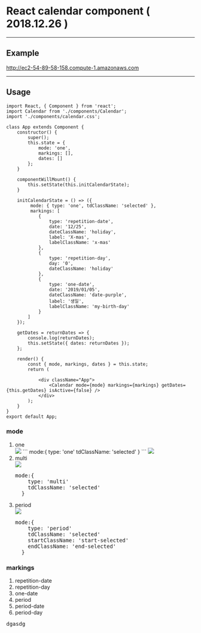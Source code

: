 # React calendar component ( 2018.12.26 )
<hr>

## Example 
http://ec2-54-89-58-158.compute-1.amazonaws.com
<hr>

## Usage
```
import React, { Component } from 'react';
import Calendar from './components/Calendar';
import './components/calendar.css';

class App extends Component {
	constructor() {
		super();
		this.state = {
			mode: 'one',
			markings: [],
			dates: []
		};
	}

	componentWillMount() {
		this.setState(this.initCalendarState);
	}

	initCalendarState = () => ({
		 mode: { type: 'one', tdClassName: 'selected' }, 
		 markings: [
			{
				type: 'repetition-date', 
				date: '12/25',
				dateClassName: 'holiday',
				label: 'X-mas',
				labelClassName: 'x-mas'
			},
			{
				type: 'repetition-day', 
				day: '0',
				dateClassName: 'holiday'
			},
			{
				type: 'one-date', 
				date: '2019/01/05',
				dateClassName: 'date-purple',
				label: '생일',
				labelClassName: 'my-birth-day'
			}
		]
	});

	getDates = returnDates => {
		console.log(returnDates);
		this.setState({ dates: returnDates });
	};

	render() {
		const { mode, markings, dates } = this.state;
		return (
		
			<div className="App">
				<Calendar mode={mode} markings={markings} getDates={this.getDates} isActive={false} />
			</div>
		);
	}
}
export default App;
```

### mode
<ol>
  <li>one</li>
  <img src="https://user-images.githubusercontent.com/31440203/50450157-6ca0ad00-096f-11e9-9c77-ace525f25bf7.PNG">
 ```
  mode:{
    type: 'one'
    tdClassName: 'selected' 
  }
```
<img src="https://user-images.githubusercontent.com/31440203/50450162-71fdf780-096f-11e9-8e94-d32cdf971c64.PNG">

  <li>multi</li>
   <img src="https://user-images.githubusercontent.com/31440203/50450159-6e6a7080-096f-11e9-9793-d643497692f7.PNG">
  <pre>mode:{
    type: 'multi'
    tdClassName: 'selected' 
  }</pre>
  <li>period</li>
   <img src="https://user-images.githubusercontent.com/31440203/50450160-6f9b9d80-096f-11e9-8f50-8b62e6f9dc1a.PNG">
  <pre>mode:{
    type: 'period'
    tdClassName: 'selected' 
    startClassName: 'start-selected'
    endClassName: 'end-selected'
  }</pre>
</ol>

### markings
<ol>
  <li>repetition-date</li>
  <li>repetition-day</li>
  <li>one-date</li>
  <li>period</li>
  <li>period-date</li>
  <li>period-day</li>
</ol>
<pre>
dgasdg
</pre>
